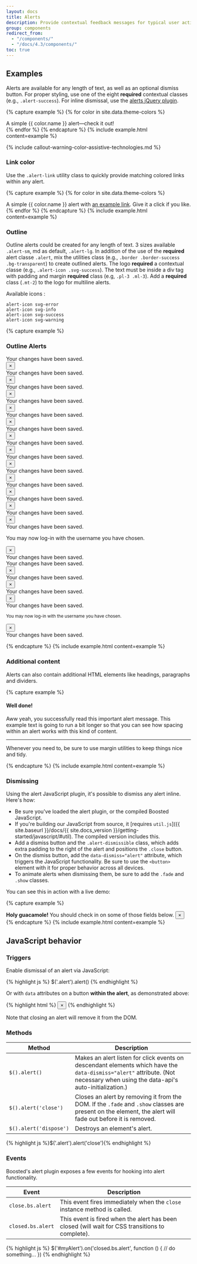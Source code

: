```yaml
---
layout: docs
title: Alerts
description: Provide contextual feedback messages for typical user actions with the handful of available and flexible alert messages.
group: components
redirect_from:
  - "/components/"
  - "/docs/4.3/components/"
toc: true
---
```


## Examples

Alerts are available for any length of text, as well as an optional dismiss button. For proper styling, use one of the eight **required** contextual classes (e.g., `.alert-success`). For inline dismissal, use the [alerts jQuery plugin](#dismissing).

{% capture example %}
{% for color in site.data.theme-colors %}
<div class="alert alert-{{ color.name }}" role="alert">
  A simple {{ color.name }} alert—check it out!
</div>{% endfor %}
{% endcapture %}
{% include example.html content=example %}

{% include callout-warning-color-assistive-technologies.md %}

### Link color

Use the `.alert-link` utility class to quickly provide matching colored links within any alert.

{% capture example %}
{% for color in site.data.theme-colors %}
<div class="alert alert-{{ color.name }}" role="alert">
  A simple {{ color.name }} alert with <a href="#" class="alert-link">an example link</a>. Give it a click if you like.
</div>{% endfor %}
{% endcapture %}
{% include example.html content=example %}

### Outline

Outline alerts could be created for any length of text. 3 sizes available `.alert-sm`, md as default, `.alert-lg`. In addition of the use of the **required** alert classe `.alert`, mix the utilities class (e.g., `.border .border-success .bg-transparent`) to create outlined alerts. The logo **required** a contextual classe (e.g., `.alert-icon .svg-success`).
The text must be inside a div tag with padding and margin **required** class (e.g, `.pl-3 .ml-3`). Add a **required** class (`.mt-2`) to the logo for multiline alerts.

Available icons : 
```
alert-icon svg-error
alert-icon svg-info
alert-icon svg-success
alert-icon svg-warning

```
{% capture example %}
<h3>Outline Alerts</h3>
    <!-- Outline Alerts
    ======================================= -->
    <div class="alert alert-sm border border-success alert-dismissible fade show bg-transparent" role="alert">
        <span class="alert-icon svg-success" aria-label="Success"></span>
        <div class="pl-4 font-weight-bold">
            Your changes have been saved.
        </div>
        <button type="button" class="close p-1 px-3 pb-2" data-dismiss="alert" aria-label="Close">
        <span class="text-dark" aria-hidden="true">×</span>
        </button>
    </div>
    <div class="alert alert-sm border border-info alert-dismissible fade show bg-transparent" role="alert">
        <span class="alert-icon svg-info" aria-label="Info"></span>
        <div class="pl-4 font-weight-bold">
            Your changes have been saved.
        </div>
        <button type="button" class="close p-1 px-3 pb-2" data-dismiss="alert" aria-label="Close">
        <span class="text-dark" aria-hidden="true">×</span>
        </button>
    </div>
    <div class="alert alert-sm border border-warning alert-dismissible fade show bg-transparent" role="alert">
        <span class="alert-icon svg-warning" aria-label="Warning"></span>
        <div class="pl-4 font-weight-bold">
            Your changes have been saved.
        </div>
        <button type="button" class="close p-1 px-3 pb-2" data-dismiss="alert" aria-label="Close">
        <span class="text-dark" aria-hidden="true">×</span>
        </button>
    </div>
    <div class="alert alert-sm border border-danger alert-dismissible fade show bg-transparent" role="alert">
        <span class="alert-icon svg-error" aria-label="Danger"></span>
        <div class="pl-4 font-weight-bold">
            Your changes have been saved.
        </div>
        <button type="button" class="close p-1 px-3 pb-2" data-dismiss="alert" aria-label="Close">
        <span class="text-dark" aria-hidden="true">×</span>
        </button>
    </div>
    <div class="alert border border-success alert-dismissible fade show bg-transparent" role="alert">
        <span class="alert-icon svg-success" aria-label="Success"></span>
        <div class="pl-3 ml-3 font-weight-bold">
            Your changes have been saved.
        </div>
        <button type="button" class="close pb-3" data-dismiss="alert" aria-label="Close">
        <span class="text-dark" aria-hidden="true">&times;</span>
        </button>
    </div>
    <div class="alert border border-info alert-dismissible fade show bg-transparent" role="alert">
        <span class="alert-icon svg-info" aria-label="Info"></span>
        <div class="pl-3 ml-3 font-weight-bold">
            Your changes have been saved.
        </div>
        <button type="button" class="close pb-3" data-dismiss="alert" aria-label="Close">
        <span class="text-dark" aria-hidden="true">&times;</span>
        </button>
    </div>
    <div class="alert border border-warning alert-dismissible fade show bg-transparent" role="alert">
        <span class="alert-icon svg-warning" aria-label="Warning"></span>
        <div class="pl-3 ml-3 font-weight-bold">
            Your changes have been saved.
        </div>
        <button type="button" class="close pb-3" data-dismiss="alert" aria-label="Close">
        <span class="text-dark" aria-hidden="true">&times;</span>
        </button>
    </div>
    <div class="alert border border-danger alert-dismissible fade show bg-transparent" role="alert">
        <span class="alert-icon svg-error" aria-label="Danger"></span>
        <div class="pl-3 ml-3 font-weight-bold">
            Your changes have been saved.
        </div>
        <button type="button" class="close pb-3" data-dismiss="alert" aria-label="Close">
        <span class="text-dark" aria-hidden="true">&times;</span>
        </button>
    </div>
    <div class="alert alert-lg border border-success alert-dismissible fade show bg-transparent" role="alert">
        <span class="alert-icon svg-success" aria-label="Success"></span>
        <div class="pl-5 font-weight-bold">
            Your changes have been saved.
        </div>
        <button type="button" class="close mt-1" data-dismiss="alert" aria-label="Close">
        <span class="text-dark" aria-hidden="true">&times;</span>
        </button>
    </div>
    <div class="alert alert-lg border border-info alert-dismissible fade show bg-transparent" role="alert">
        <span class="alert-icon svg-info" aria-label="Info"></span>
        <div class="pl-5 font-weight-bold">
            Your changes have been saved.
        </div>
        <button type="button" class="close mt-1" data-dismiss="alert" aria-label="Close">
        <span class="text-dark" aria-hidden="true">&times;</span>
        </button>
    </div>
    <div class="alert alert-lg border border-warning alert-dismissible fade show bg-transparent" role="alert">
        <span class="alert-icon svg-warning" aria-label="Warning"></span>
        <div class="pl-5 font-weight-bold">
            Your changes have been saved.
        </div>
        <button type="button" class="close mt-1" data-dismiss="alert" aria-label="Close">
        <span class="text-dark" aria-hidden="true">&times;</span>
        </button>
    </div>
    <div class="alert alert-lg border border-danger alert-dismissible fade show bg-transparent" role="alert">
        <span class="alert-icon svg-error" aria-label="Danger"></span>
        <div class="pl-5 font-weight-bold">
            Your changes have been saved.
        </div>
        <button type="button" class="close mt-1" data-dismiss="alert" aria-label="Close">
        <span class="text-dark" aria-hidden="true">&times;</span>
        </button>
    </div>
    <div class="alert alert-lg border border-danger alert-dismissible fade show bg-transparent text-dark" role="alert">
        <span class="alert-icon svg-error mt-2" aria-label="Danger"></span>
        <div class="pl-5">
            <div class="font-weight-bold">Your changes have been saved.</div>
            <p class="mb-0">You may now log-in with the username you have chosen.</p>
        </div>
        <button type="button" class="close mt-1" data-dismiss="alert" aria-label="Close">
        <span class="text-dark" aria-hidden="true">&times;</span>
        </button>
    </div>
    <div class="alert border-0 alert-sm bg-transparent px-0" role="alert">
        <span class="alert-icon svg-success" aria-label="Success"></span>
        <div class="ml-4 font-weight-bold">
            Your changes have been saved.
        </div>
    </div>
    <div class="bg-dark">
        <!-- Custom Alerts
        ======================================= -->
        <div class="alert alert-sm border border-success alert-dismissible fade show bg-transparent text-white" role="alert">
            <span class="alert-icon svg-success" aria-label="Success"></span>
            <div class="pl-4 font-weight-bold">
                Your changes have been saved.
            </div>
            <button type="button" class="close p-1 px-3 pb-2" data-dismiss="alert" aria-label="Close">
            <span class="text-white" aria-hidden="true">×</span>
            </button>
        </div>
        <div class="alert border border-info alert-dismissible fade show bg-transparent text-white" role="alert">
            <span class="alert-icon svg-info" aria-label="Info"></span>
            <div class="pl-3 ml-3 font-weight-bold">
                Your changes have been saved.
            </div>
            <button type="button" class="close pb-3" data-dismiss="alert" aria-label="Close">
            <span class="text-white" aria-hidden="true">&times;</span>
            </button>
        </div>
        <div class="alert alert-lg border border-warning alert-dismissible fade show bg-transparent text-white" role="alert">
            <span class="alert-icon svg-warning" aria-label="Warning"></span>
            <div class="pl-5 font-weight-bold">
                Your changes have been saved.
            </div>
            <button type="button" class="close mt-1" data-dismiss="alert" aria-label="Close">
            <span class="text-white" aria-hidden="true">&times;</span>
            </button>
        </div>
        <div class="alert alert-lg border border-danger alert-dismissible fade show bg-transparent text-white" role="alert">
            <span class="alert-icon svg-error mt-2" aria-label="Danger"></span>
            <div class="pl-5 font-weight-bold">
                <div class="font-weight-bold">Your changes have been saved.</div>
                <p class="mb-0"><small>You may now log-in with the username you have chosen.</small></p>
            </div>
            <button type="button" class="close mt-1" data-dismiss="alert" aria-label="Close">
            <span class="text-white" aria-hidden="true">&times;</span>
            </button>
        </div>
        <div class="alert border-0 alert-sm bg-transparent px-0 text-white" role="alert">
            <span class="alert-icon svg-success" aria-label="Success"></span>
            <div class="ml-4 font-weight-bold">
                Your changes have been saved.
            </div>
        </div>
    </div>

{% endcapture %} {% include example.html content=example %}

### Additional content

Alerts can also contain additional HTML elements like headings, paragraphs and dividers.

{% capture example %}
<div class="alert alert-success" role="alert">
  <h4 class="alert-heading">Well done!</h4>
  <p>Aww yeah, you successfully read this important alert message. This example text is going to run a bit longer so that you can see how spacing within an alert works with this kind of content.</p>
  <hr>
  <p class="mb-0">Whenever you need to, be sure to use margin utilities to keep things nice and tidy.</p>
</div>
{% endcapture %}
{% include example.html content=example %}


### Dismissing

Using the alert JavaScript plugin, it's possible to dismiss any alert inline. Here's how:

- Be sure you've loaded the alert plugin, or the compiled Boosted JavaScript.
- If you're building our JavaScript from source, it [requires `util.js`]({{ site.baseurl }}/docs/{{ site.docs_version }}/getting-started/javascript/#util). The compiled version includes this.
- Add a dismiss button and the `.alert-dismissible` class, which adds extra padding to the right of the alert and positions the `.close` button.
- On the dismiss button, add the `data-dismiss="alert"` attribute, which triggers the JavaScript functionality. Be sure to use the `<button>` element with it for proper behavior across all devices.
- To animate alerts when dismissing them, be sure to add the `.fade` and `.show` classes.

You can see this in action with a live demo:

{% capture example %}
<div class="alert alert-warning alert-dismissible fade show" role="alert">
  <strong>Holy guacamole!</strong> You should check in on some of those fields below.
  <button type="button" class="close" data-dismiss="alert" aria-label="Close">
    <span aria-hidden="true">&times;</span>
  </button>
</div>
{% endcapture %}
{% include example.html content=example %}

## JavaScript behavior

### Triggers

Enable dismissal of an alert via JavaScript:

{% highlight js %}
$('.alert').alert()
{% endhighlight %}

Or with `data` attributes on a button **within the alert**, as demonstrated above:

{% highlight html %}
<button type="button" class="close" data-dismiss="alert" aria-label="Close">
  <span aria-hidden="true">&times;</span>
</button>
{% endhighlight %}

Note that closing an alert will remove it from the DOM.

### Methods

| Method | Description |
| --- | --- |
| `$().alert()` | Makes an alert listen for click events on descendant elements which have the `data-dismiss="alert"` attribute. (Not necessary when using the data-api's auto-initialization.) |
| `$().alert('close')` | Closes an alert by removing it from the DOM. If the `.fade` and `.show` classes are present on the element, the alert will fade out before it is removed. |
| `$().alert('dispose')` | Destroys an element's alert. |

{% highlight js %}$('.alert').alert('close'){% endhighlight %}

### Events

Boosted's alert plugin exposes a few events for hooking into alert functionality.

| Event | Description |
| --- | --- |
| `close.bs.alert` | This event fires immediately when the <code>close</code> instance method is called. |
| `closed.bs.alert` | This event is fired when the alert has been closed (will wait for CSS transitions to complete). |

{% highlight js %}
$('#myAlert').on('closed.bs.alert', function () {
  // do something...
})
{% endhighlight %}
